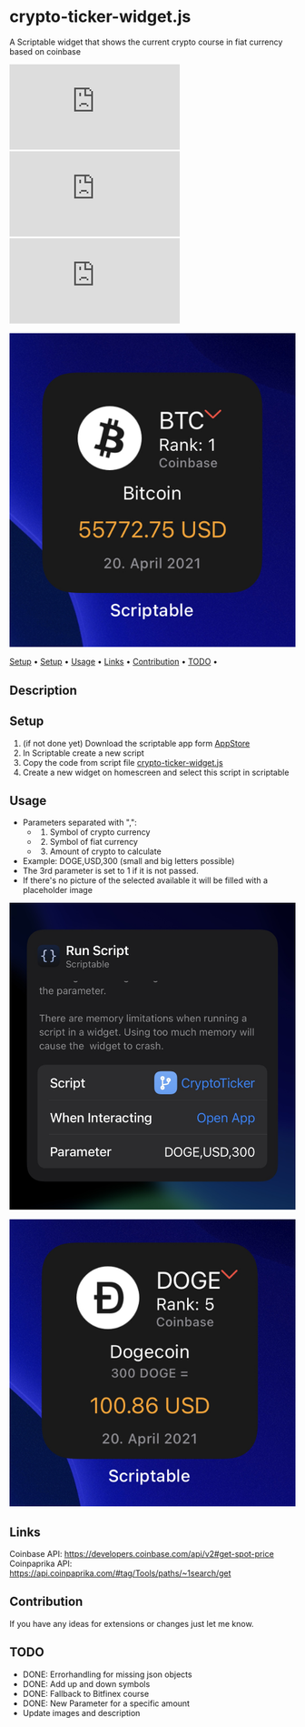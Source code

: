 # crypto-ticker-widget.js
A Scriptable widget that shows the current crypto course in fiat currency based on coinbase

 ![GitHub last commit](https://img.shields.io/github/last-commit/wickenico/crypto-ticker-widget.js) ![GitHub commit activity](https://img.shields.io/github/commit-activity/y/wickenico/crypto-ticker-widget.js)
 ![Visits Badge](https://badges.pufler.dev/visits/wickenico/crypto-ticker-widget.js)

![cryptoTickerWidget](img/cryptoTickerWidget.jpg)

 <p>
   <a href="#description">Setup</a> • 
   <a href="#setup">Setup</a> •
   <a href="#usage">Usage</a> •
   <a href="#links">Links</a> •
   <a href="#contribution">Contribution</a> •
   <a href="#todo">TODO</a> •
 </p>

## Description

## Setup

1. (if not done yet) Download the scriptable app form [AppStore](https://apps.apple.com/de/app/scriptable/id1405459188)
 2. In Scriptable create a new script
 3. Copy the code from script file [crypto-ticker-widget.js](https://github.com/wickenico/crypto-ticker-widget.js/blob/main/crypto-ticker-widget.js)
 4. Create a new widget on homescreen and select this script in scriptable

 ## Usage
- Parameters separated with ",": 
  - 1. Symbol of crypto currency
  - 2. Symbol of fiat currency
  - 3. Amount of crypto to calculate
- Example: DOGE,USD,300 (small and big letters possible)
- The 3rd parameter is set to 1 if it is not passed.
- If there's no picture of the selected available it will be filled with a placeholder image

![cryptotickerWidgetSettings](img/cryptoTickerWidgetSettings.jpg) <br>

![cryptotickerWidgetADA](img/cryptoTickerWidgetDOGE.jpg)
## Links
Coinbase API: https://developers.coinbase.com/api/v2#get-spot-price <br>
Coinpaprika API: https://api.coinpaprika.com/#tag/Tools/paths/~1search/get <br>

## Contribution

If you have any ideas for extensions or changes just let me know.

## TODO

- DONE: Errorhandling for missing json objects
- DONE: Add up and down symbols
- DONE: Fallback to Bitfinex course
- DONE: New Parameter for a specific amount
- Update images and description
